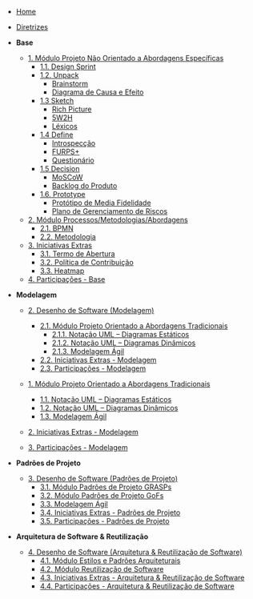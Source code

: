 <!-- docs/_sidebar.md -->

- [Home](/docs)
- [Diretrizes](/docs/Diretrizes/Diretrizes.md)

- **Base**
  - [1. Módulo Projeto Não Orientado a Abordagens Específicas]()
    - [1.1. Design Sprint](/2022_1_grupo5/docs/Base/ProjetoNaoOrientado/DesignSprint.md)
    - [1.2. Unpack]()
      - [Brainstorm](/2022_1_grupo5/docs/Base/ProjetoNaoOrientado/Requisistos/Elicitacao/Brainstorm.md)
      - [Diagrama de Causa e Efeito](/2022_1_grupo5/docs/Base/ProjetoNaoOrientado/CausaEfeito.md)
    - [1.3 Sketch]()
      - [Rich Picture](/2022_1_grupo5/docs/Base/Metodologias/RichPicture.md)
      - [5W2H](/2022_1_grupo5/docs/Base/Metodologias/5W2H.md)
      - [Léxicos](/2022_1_grupo5/docs/Base/ProjetoNaoOrientado/Requisistos/Modelagem/Lexicos.md)
    - [1.4 Define]()
      - [Introspecção](/2022_1_grupo5/docs/Base/ProjetoNaoOrientado/Requisistos/Elicitacao/Introspeccao.md)
      - [FURPS+](/2022_1_grupo5/docs/Base/ProjetoNaoOrientado/Requisistos/Elicitacao/FURPS%2B.md)
      - [Questionário](/2022_1_grupo5/docs/Base/ProjetoNaoOrientado/Requisistos/Elicitacao/Questionario.md)
    - [1.5 Decision]()
      - [MoSCoW](/2022_1_grupo5/docs/Base/ProjetoNaoOrientado/Requisistos/Priorizacao/Moscow.md)
      - [Backlog do Produto]()
    - [1.6. Prototype]()
      - [Protótipo de Media Fidelidade](/2022_1_grupo5/docs/Base/ProjetoNaoOrientado/PrototipoMedia.md)
      - [Plano de Gerenciamento de Riscos](/2022_1_grupo5/docs/Base/ProjetoNaoOrientado/TAP.md)
  - [2. Módulo Processos/Metodologias/Abordagens]()
    - [2.1. BPMN](/2022_1_grupo5/docs/Base/Metodologias/BPMN.md)
    - [2.2. Metodologia](/2022_1_grupo5/docs/Base/Metodologias/Metodologias.md)
  - [3. Iniciativas Extras]()
    - [3.1. Termo de Abertura](/2022_1_grupo5/docs/Base/ProjetoNaoOrientado/TAP.md)
    - [3.2. Política de Contribuição](/2022_1_grupo5/docs/Base/ProjetoNaoOrientado/Extra/CONTRIBUTING.md)
    - [3.3. Heatmap](/2022_1_grupo5/docs/Base/ProjetoNaoOrientado/Extra/heatmap.md)
  - [4. Participações - Base](/2022_1_grupo5/docs/Base/ParticipacoesBase.md)

- **Modelagem**
  - [2. Desenho de Software (Modelagem)](pages/Modelagem/2.Modelagem.md)
    - [2.1. Módulo Projeto Orientado a Abordagens Tradicionais](pages/Modelagem/2.1.ModelagemTradicional.md)
      - [2.1.1. Notação UML – Diagramas Estáticos](pages/Modelagem/2.1.1.UMLEstaticos.md)
      - [2.1.2. Notação UML – Diagramas Dinâmicos](pages/Modelagem/2.1.2.UMLDinamicos.md)
      - [2.1.3. Modelagem Ágil](pages/Modelagem/2.1.3.Agil.md)
    - [2.2. Iniciativas Extras - Modelagem](pages/Modelagem/2.2.IniciativasExtras.md)
    - [2.3. Participações - Modelagem](pages/Modelagem/2.3.ParticipacoesModelagem.md)

  - [1. Módulo Projeto Orientado a Abordagens Tradicionais](/Modelagem/2.1.ModelagemTradicional.md)
    - [1.1. Notação UML – Diagramas Estáticos](/Modelagem/2.1.1.UMLEstaticos.md)
    - [1.2. Notação UML – Diagramas Dinâmicos](/Modelagem/2.1.2.UMLDinamicos.md)
    - [1.3. Modelagem Ágil](/Modelagem/2.1.3.Agil.md)
  - [2. Iniciativas Extras - Modelagem](/Modelagem/2.2.IniciativasExtras.md)
  - [3. Participações - Modelagem](/Modelagem/2.3.ParticipacoesModelagem.md)

- **Padrões de Projeto**

  - [3. Desenho de Software (Padrões de Projeto)](/PadroesDeProjeto/3.PadroesDeProjeto.md)
    - [3.1. Módulo Padrões de Projeto GRASPs](/PadroesDeProjeto/3.1.GRASPs.md)
    - [3.2. Módulo Padrões de Projeto GoFs](/PadroesDeProjeto/3.2.GoFs.md)
    - [3.3. Modelagem Ágil](/PadroesDeProjeto/3.3.PadroesExtra.md)
    - [3.4. Iniciativas Extras - Padrões de Projeto](/PadroesDeProjeto/3.4.IniciativasExtras.md)
    - [3.5. Participações - Padrões de Projeto](/PadroesDeProjeto/3.5.ParticipacoesPadroes.md)

- **Arquitetura de Software & Reutilização**
  - [4. Desenho de Software (Arquitetura & Reutilização de Software)](/ArquiteturaReutilizacao/4.ArquiteturaReutilizacao.md)
    - [4.1. Módulo Estilos e Padrões Arquiteturais](/ArquiteturaReutilizacao/4.1.PadroesArquiteturais.md)
    - [4.2. Módulo Reutilização de Software](/ArquiteturaReutilizacao/4.2.ReutilizacaoDeSoftware.md)
    - [4.3. Iniciativas Extras - Arquitetura & Reutilização de Software](/ArquiteturaReutilizacao/4.3.IniciativasExtras.md)
    - [4.4. Participações - Arquitetura & Reutilização de Software](/ArquiteturaReutilizacao/4.4.ParticipacoesArqReutilizacao.md)
